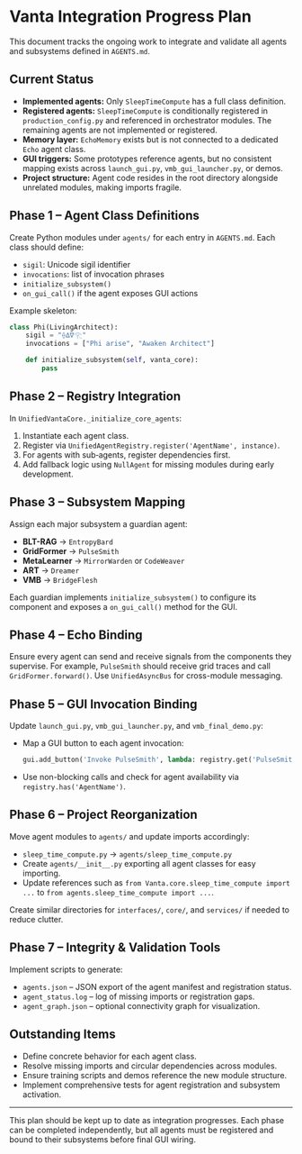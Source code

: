 # Vanta Integration Progress Plan

This document tracks the ongoing work to integrate and validate all agents and subsystems defined in `AGENTS.md`.

## Current Status

- **Implemented agents:** Only `SleepTimeCompute` has a full class definition.
- **Registered agents:** `SleepTimeCompute` is conditionally registered in `production_config.py` and referenced in orchestrator modules. The remaining agents are not implemented or registered.
- **Memory layer:** `EchoMemory` exists but is not connected to a dedicated `Echo` agent class.
- **GUI triggers:** Some prototypes reference agents, but no consistent mapping exists across `launch_gui.py`, `vmb_gui_launcher.py`, or demos.
- **Project structure:** Agent code resides in the root directory alongside unrelated modules, making imports fragile.

## Phase 1 – Agent Class Definitions

Create Python modules under `agents/` for each entry in `AGENTS.md`.
Each class should define:
- `sigil`: Unicode sigil identifier
- `invocations`: list of invocation phrases
- `initialize_subsystem()`
- `on_gui_call()` if the agent exposes GUI actions

Example skeleton:
```python
class Phi(LivingArchitect):
    sigil = "⟠∆∇𓂀"
    invocations = ["Phi arise", "Awaken Architect"]

    def initialize_subsystem(self, vanta_core):
        pass
```

## Phase 2 – Registry Integration

In `UnifiedVantaCore._initialize_core_agents`:
1. Instantiate each agent class.
2. Register via `UnifiedAgentRegistry.register('AgentName', instance)`.
3. For agents with sub‑agents, register dependencies first.
4. Add fallback logic using `NullAgent` for missing modules during early development.

## Phase 3 – Subsystem Mapping

Assign each major subsystem a guardian agent:
- **BLT-RAG** → `EntropyBard`
- **GridFormer** → `PulseSmith`
- **MetaLearner** → `MirrorWarden` or `CodeWeaver`
- **ART** → `Dreamer`
- **VMB** → `BridgeFlesh`

Each guardian implements `initialize_subsystem()` to configure its component and exposes a `on_gui_call()` method for the GUI.

## Phase 4 – Echo Binding

Ensure every agent can send and receive signals from the components they supervise. For example, `PulseSmith` should receive grid traces and call `GridFormer.forward()`. Use `UnifiedAsyncBus` for cross-module messaging.

## Phase 5 – GUI Invocation Binding

Update `launch_gui.py`, `vmb_gui_launcher.py`, and `vmb_final_demo.py`:
- Map a GUI button to each agent invocation:
  ```python
  gui.add_button('Invoke PulseSmith', lambda: registry.get('PulseSmith').on_gui_call())
  ```
- Use non-blocking calls and check for agent availability via `registry.has('AgentName')`.

## Phase 6 – Project Reorganization

Move agent modules to `agents/` and update imports accordingly:
- `sleep_time_compute.py` → `agents/sleep_time_compute.py`
- Create `agents/__init__.py` exporting all agent classes for easy importing.
- Update references such as `from Vanta.core.sleep_time_compute import ...` to `from agents.sleep_time_compute import ...`.

Create similar directories for `interfaces/`, `core/`, and `services/` if needed to reduce clutter.

## Phase 7 – Integrity & Validation Tools

Implement scripts to generate:
- `agents.json` – JSON export of the agent manifest and registration status.
- `agent_status.log` – log of missing imports or registration gaps.
- `agent_graph.json` – optional connectivity graph for visualization.

## Outstanding Items

- Define concrete behavior for each agent class.
- Resolve missing imports and circular dependencies across modules.
- Ensure training scripts and demos reference the new module structure.
- Implement comprehensive tests for agent registration and subsystem activation.

---

This plan should be kept up to date as integration progresses. Each phase can be completed independently, but all agents must be registered and bound to their subsystems before final GUI wiring.
